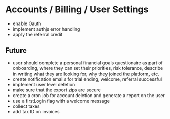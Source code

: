 # Accounts / Billing / User Settings

- enable Oauth
- implement authjs error handling
- apply the referral credit

## Future

- user should complete a personal financial goals questionaire as part of onboarding, where they can set their priorities, risk tolerance, describe in writing what they are looking for, why they joined the platform, etc.
- create notification emails for trial ending, welcome, referral successful
- implement user level deletion
- make sure that the export zips are secure
- create a cron job for account deletion and generate a report on the user
- use a firstLogin flag with a welcome message
- collect taxes
- add tax ID on invoices
